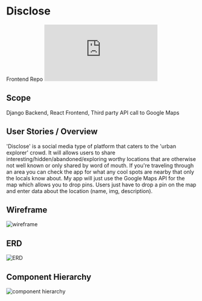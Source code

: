 # Disclose
Frontend Repo ![frontend_repo](https://github.com/JCollinJones25/disclose-frontend/blob/main/README.md)

## Scope
Django Backend, React Frontend, Third party API call to Google Maps

## User Stories / Overview
'Disclose' is a social media type of platform that caters to the 'urban explorer' crowd. It will allows users to share interesting/hidden/abandoned/exploring worthy locations that are otherwise not well known or only shared by word of mouth. If you're traveling through an area you can check the app for what any cool spots are nearby that only the locals know about. My app will just use the Google Maps API for the map which allows you to drop pins. Users just have to drop a pin on the map and enter data about the location (name, img, description).


## Wireframe
![wireframe](https://github.com/JCollinJones25/capstone-frontend/blob/main/public/images/wireframe.png?raw=true)


## ERD
![ERD](https://github.com/JCollinJones25/capstone-frontend/blob/main/public/images/ERD.png?raw=true)


## Component Hierarchy
![component hierarchy](https://github.com/JCollinJones25/capstone-frontend/blob/main/public/images/comp-hierarchy.png?raw=true)
